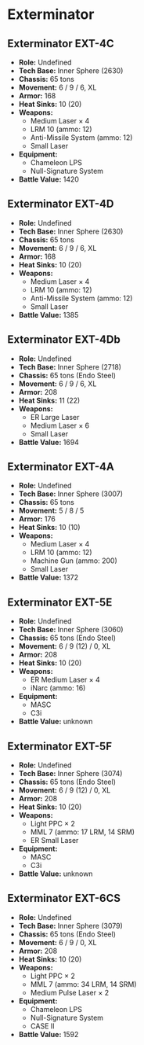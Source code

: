# Exterminator
## Exterminator EXT-4C
- **Role:** Undefined
- **Tech Base:** Inner Sphere (2630)
- **Chassis:** 65 tons
- **Movement:** 6 / 9 / 6, XL
- **Armor:** 168
- **Heat Sinks:** 10 (20)
- **Weapons:**
  - Medium Laser × 4
  - LRM 10 (ammo: 12)
  - Anti-Missile System (ammo: 12)
  - Small Laser
- **Equipment:**
  - Chameleon LPS
  - Null-Signature System
- **Battle Value:** 1420

## Exterminator EXT-4D
- **Role:** Undefined
- **Tech Base:** Inner Sphere (2630)
- **Chassis:** 65 tons
- **Movement:** 6 / 9 / 6, XL
- **Armor:** 168
- **Heat Sinks:** 10 (20)
- **Weapons:**
  - Medium Laser × 4
  - LRM 10 (ammo: 12)
  - Anti-Missile System (ammo: 12)
  - Small Laser
- **Battle Value:** 1385

## Exterminator EXT-4Db
- **Role:** Undefined
- **Tech Base:** Inner Sphere (2718)
- **Chassis:** 65 tons (Endo Steel)
- **Movement:** 6 / 9 / 6, XL
- **Armor:** 208
- **Heat Sinks:** 11 (22)
- **Weapons:**
  - ER Large Laser
  - Medium Laser × 6
  - Small Laser
- **Battle Value:** 1694

## Exterminator EXT-4A
- **Role:** Undefined
- **Tech Base:** Inner Sphere (3007)
- **Chassis:** 65 tons
- **Movement:** 5 / 8 / 5
- **Armor:** 176
- **Heat Sinks:** 10 (10)
- **Weapons:**
  - Medium Laser × 4
  - LRM 10 (ammo: 12)
  - Machine Gun (ammo: 200)
  - Small Laser
- **Battle Value:** 1372

## Exterminator EXT-5E
- **Role:** Undefined
- **Tech Base:** Inner Sphere (3060)
- **Chassis:** 65 tons (Endo Steel)
- **Movement:** 6 / 9 (12) / 0, XL
- **Armor:** 208
- **Heat Sinks:** 10 (20)
- **Weapons:**
  - ER Medium Laser × 4
  - iNarc (ammo: 16)
- **Equipment:**
  - MASC
  - C3i
- **Battle Value:** unknown

## Exterminator EXT-5F
- **Role:** Undefined
- **Tech Base:** Inner Sphere (3074)
- **Chassis:** 65 tons (Endo Steel)
- **Movement:** 6 / 9 (12) / 0, XL
- **Armor:** 208
- **Heat Sinks:** 10 (20)
- **Weapons:**
  - Light PPC × 2
  - MML 7 (ammo: 17 LRM, 14 SRM)
  - ER Small Laser
- **Equipment:**
  - MASC
  - C3i
- **Battle Value:** unknown

## Exterminator EXT-6CS
- **Role:** Undefined
- **Tech Base:** Inner Sphere (3079)
- **Chassis:** 65 tons (Endo Steel)
- **Movement:** 6 / 9 / 0, XL
- **Armor:** 208
- **Heat Sinks:** 10 (20)
- **Weapons:**
  - Light PPC × 2
  - MML 7 (ammo: 34 LRM, 14 SRM)
  - Medium Pulse Laser × 2
- **Equipment:**
  - Chameleon LPS
  - Null-Signature System
  - CASE II
- **Battle Value:** 1592

